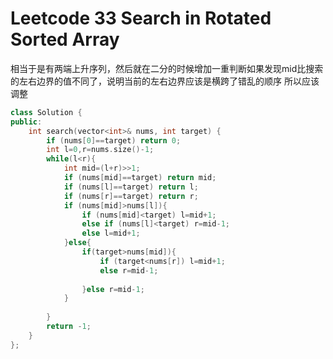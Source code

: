 # Leetcode 33 Search in Rotated Sorted Array

相当于是有两端上升序列，然后就在二分的时候增加一重判断如果发现mid比搜索的左右边界的值不同了，说明当前的左右边界应该是横跨了错乱的顺序 所以应该调整

```cpp
class Solution {
public:
    int search(vector<int>& nums, int target) {
        if (nums[0]==target) return 0;
        int l=0,r=nums.size()-1;
        while(l<r){
            int mid=(l+r)>>1;
            if (nums[mid]==target) return mid;
            if (nums[l]==target) return l;
            if (nums[r]==target) return r;
            if (nums[mid]>nums[l]){
                if (nums[mid]<target) l=mid+1;
                else if (nums[l]<target) r=mid-1;
                else l=mid+1;
            }else{
                if(target>nums[mid]){
                    if (target<nums[r]) l=mid+1;
                    else r=mid-1;
                    
                }else r=mid-1;
            }
            
        }
        return -1;
    }
};
```
